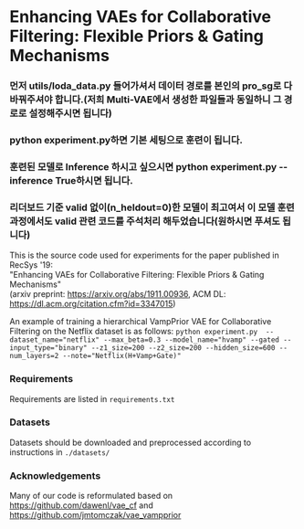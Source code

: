 # Enhancing VAEs for Collaborative Filtering: Flexible Priors & Gating Mechanisms

### 먼저 utils/loda_data.py 들어가셔서 데이터 경로를 본인의 pro_sg로 다 바꿔주셔야 합니다.(저희 Multi-VAE에서 생성한 파일들과 동일하니 그 경로로 설정해주시면 됩니다)  
### python experiment.py하면 기본 세팅으로 훈련이 됩니다.  
### 훈련된 모델로 Inference 하시고 싶으시면 python experiment.py --inference True하시면 됩니다.
### 리더보드 기준 valid 없이(n_heldout=0)한 모델이 최고여서 이 모델 훈련 과정에서도 valid 관련 코드를 주석처리 해두었습니다(원하시면 푸셔도 됩니다)


This is the source code used for experiments for the paper published in RecSys '19:  
"Enhancing VAEs for Collaborative Filtering: Flexible Priors & Gating Mechanisms"    
(arxiv preprint: https://arxiv.org/abs/1911.00936, ACM DL: https://dl.acm.org/citation.cfm?id=3347015)

An example of training a hierarchical VampPrior VAE for Collaborative Filtering on the Netflix dataset is as follows:
`python experiment.py  --dataset_name="netflix" --max_beta=0.3 --model_name="hvamp" --gated --input_type="binary" --z1_size=200 --z2_size=200 --hidden_size=600 --num_layers=2 --note="Netflix(H+Vamp+Gate)"`

### Requirements
Requirements are listed in `requirements.txt`

### Datasets
Datasets should be downloaded and preprocessed according to instructions in `./datasets/`

### Acknowledgements
Many of our code is reformulated based on https://github.com/dawenl/vae_cf and https://github.com/jmtomczak/vae_vampprior
